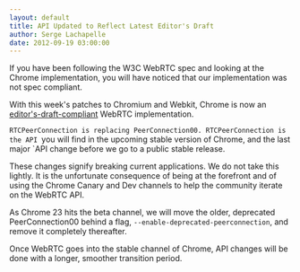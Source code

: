 ```yaml
---
layout: default
title: API Updated to Reflect Latest Editor's Draft
author: Serge Lachapelle
date: 2012-09-19 03:00:00
---
```


If you have been following the W3C WebRTC spec and looking at the Chrome
implementation, you will have noticed that our implementation was not spec
compliant.

With this week's patches to Chromium and Webkit, Chrome is now an
[editor's-draft-compliant][1] WebRTC implementation.

`RTCPeerConnection is replacing PeerConnection00. RTCPeerConnection is the API
`you will find in the upcoming stable version of Chrome, and the last major
`API change before we go to a public stable release.

These changes signify breaking current applications. We do not take this
lightly. It is the unfortunate consequence of being at the forefront and of
using the Chrome Canary and Dev channels to help the community iterate on the
WebRTC API.

As Chrome 23 hits the beta channel, we will move the older, deprecated
PeerConnection00 behind a flag, `--enable-deprecated-peerconnection`, and
remove it completely thereafter.

Once WebRTC goes into the stable channel of Chrome, API changes will be done
with a longer, smoother transition period.

[1]: http://dev.w3.org/2011/webrtc/editor/webrtc.html
